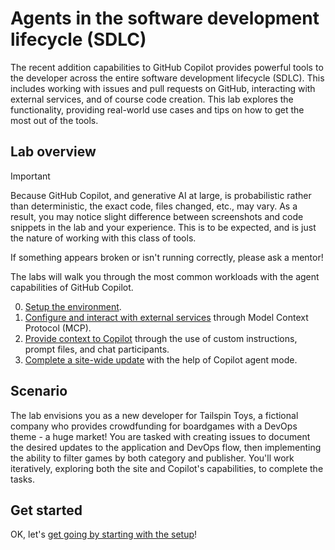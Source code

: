 # Agents in the software development lifecycle (SDLC)

The recent addition capabilities to GitHub Copilot provides powerful tools to the developer across the entire software development lifecycle (SDLC). This includes working with issues and pull requests on GitHub, interacting with external services, and of course code creation. This lab explores the functionality, providing real-world use cases and tips on how to get the most out of the tools.

## Lab overview

> [!IMPORTANT]
> Because GitHub Copilot, and generative AI at large, is probabilistic rather than deterministic, the exact code, files changed, etc., may vary. As a result, you may notice slight difference between screenshots and code snippets in the lab and your experience. This is to be expected, and is just the nature of working with this class of tools.
>
> If something appears broken or isn't running correctly, please ask a mentor!

The labs will walk you through the most common workloads with the agent capabilities of GitHub Copilot.

0. [Setup the environment](./0-prereqs.md).
1. [Configure and interact with external services](./1-mcp.md) through Model Context Protocol (MCP).
2. [Provide context to Copilot](./2-custom-instructions.md) through the use of custom instructions, prompt files, and chat participants.
3. [Complete a site-wide update](./3-copilot-agent-mode-vscode.md) with the help of Copilot agent mode.

## Scenario

The lab envisions you as a new developer for Tailspin Toys, a fictional company who provides crowdfunding for boardgames with a DevOps theme - a huge market! You are tasked with creating issues to document the desired updates to the application and DevOps flow, then implementing the ability to filter games by both category and publisher. You'll work iteratively, exploring both the site and Copilot's capabilities, to complete the tasks.

## Get started

OK, let's [get going by starting with the setup](./0-prereqs.md)!
